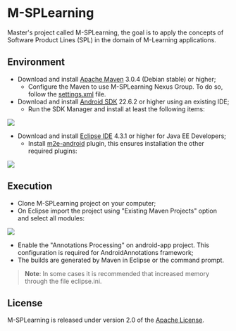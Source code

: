 # M-SPLearning

Master's project called M-SPLearning, the goal is to apply the concepts of Software Product Lines (SPL) in the domain of M-Learning applications.

## Environment

+ Download and install [Apache Maven][ref01] 3.0.4 (Debian stable) or higher;
    + Configure the Maven to use M-SPLearning Nexus Group. To do so, follow the [settings.xml][ref02] file.
+ Download and install [Android SDK][ref03] 22.6.2 or higher using an existing IDE;
    + Run the SDK Manager and install at least the following items:

<p align="left">   
      <img src="https://www.dropbox.com/s/msxyh60dk3qovg8/android-sdk.png?dl=1" />
</p>

+ Download and install [Eclipse IDE][ref04] 4.3.1 or higher for Java EE Developers;
    + Install [m2e-android][ref05] plugin, this ensures installation the other required plugins:

<p align="left">
    <img src="https://www.dropbox.com/s/8m8belqv9glndd0/m2e-android.png?dl=1" />
</p>

## Execution

+ Clone M-SPLearning project on your computer;
+ On Eclipse import the project using "Existing Maven Projects" option and select all modules:

<p align="left">
    <img src="https://www.dropbox.com/s/s2ahfxsqmql1156/import.png?dl=1" />
</p>

+ Enable the "Annotations Processing" on android-app project. This configuration is required for AndroidAnnotations framework;
+ The builds are generated by Maven in Eclipse or the command prompt.

> **Note**: In some cases it is recommended that increased memory through the file eclipse.ini.

## License

M-SPLearning is released under version 2.0 of the [Apache License][ref06].

[ref01]: http://maven.apache.org/download.html
[ref02]: https://www.dropbox.com/s/knut6fiskw9wapi/settings.xml
[ref03]: http://developer.android.com/sdk
[ref04]: http://www.eclipse.org/downloads
[ref05]: http://rgladwell.github.io/m2e-android
[ref06]: http://www.apache.org/licenses/LICENSE-2.0
